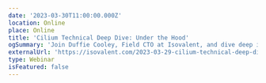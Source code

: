 ```yaml
---
date: '2023-03-30T11:00:00.000Z'
location: Online
place: Online
title: 'Cilium Technical Deep Dive: Under the Hood'
ogSummary: 'Join Duffie Cooley, Field CTO at Isovalent, and dive deep into the technical bits and pieces of Cilium.'
externalUrl: 'https://isovalent.com/2023-03-29-cilium-technical-deep-dive-webinar/'
type: Webinar
isFeatured: false
---
```

